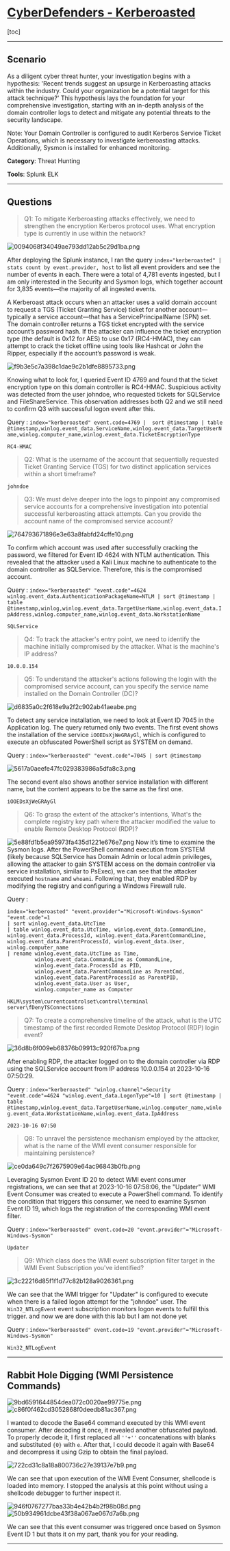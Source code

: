 # [CyberDefenders - Kerberoasted](https://cyberdefenders.org/blueteam-ctf-challenges/kerberoasted/)
[toc]
* * *
## Scenario
As a diligent cyber threat hunter, your investigation begins with a hypothesis: 'Recent trends suggest an upsurge in Kerberoasting attacks within the industry. Could your organization be a potential target for this attack technique?' This hypothesis lays the foundation for your comprehensive investigation, starting with an in-depth analysis of the domain controller logs to detect and mitigate any potential threats to the security landscape.

Note: Your Domain Controller is configured to audit Kerberos Service Ticket Operations, which is necessary to investigate kerberoasting attacks. Additionally, Sysmon is installed for enhanced monitoring.

**Category**: Threat Hunting

**Tools**:
Splunk
ELK
* * *
## Questions
>Q1: To mitigate Kerberoasting attacks effectively, we need to strengthen the encryption Kerberos protocol uses. What encryption type is currently in use within the network?

![0094068f34049ae793dd12ab5c29d1ba.png](../../_resources/0094068f34049ae793dd12ab5c29d1ba.png)

After deploying the Splunk instance, I ran the query `index="kerberoasted" | stats count by event.provider, host` to list all event providers and see the number of events in each. There were a total of 4,781 events ingested, but I am only interested in the Security and Sysmon logs, which together account for 3,835 events—the majority of all ingested events.

A Kerberoast attack occurs when an attacker uses a valid domain account to request a TGS (Ticket Granting Service) ticket for another account—typically a service account—that has a ServicePrincipalName (SPN) set. The domain controller returns a TGS ticket encrypted with the service account’s password hash. If the attacker can influence the ticket encryption type (the default is 0x12 for AES) to use 0x17 (RC4-HMAC), they can attempt to crack the ticket offline using tools like Hashcat or John the Ripper, especially if the account’s password is weak.

![f9b3e5c7a398c1dae9c2b1dfe8895733.png](../../_resources/f9b3e5c7a398c1dae9c2b1dfe8895733.png)

Knowing what to look for, I queried Event ID 4769 and found that the ticket encryption type on this domain controller is RC4-HMAC. Suspicious activity was detected from the user johndoe, who requested tickets for SQLService and FileShareService. This observation addresses both Q2 and we still need to confirm Q3 with successful logon event after this.

Query : `index="kerberoasted" event.code=4769 |  sort @timestamp | table @timestamp,winlog.event_data.ServiceName,winlog.event_data.TargetUserName,winlog.computer_name,winlog.event_data.TicketEncryptionType`

```
RC4-HMAC
```

>Q2: What is the username of the account that sequentially requested Ticket Granting Service (TGS) for two distinct application services within a short timeframe?
```
johndoe
```

>Q3: We must delve deeper into the logs to pinpoint any compromised service accounts for a comprehensive investigation into potential successful kerberoasting attack attempts. Can you provide the account name of the compromised service account?

![764793671896e3e63a8fabfd24cffe10.png](../../_resources/764793671896e3e63a8fabfd24cffe10.png)

To confirm which account was used after successfully cracking the password, we filtered for Event ID 4624 with NTLM authentication. This revealed that the attacker used a Kali Linux machine to authenticate to the domain controller as SQLService. Therefore, this is the compromised account.

Query : `index="kerberoasted" "event.code"=4624 winlog.event_data.AuthenticationPackageName=NTLM | sort @timestamp | table @timestamp,winlog,winlog.event_data.TargetUserName,winlog.event_data.IpAddress,winlog.computer_name,winlog.event_data.WorkstationName`

```
SQLService
```

>Q4: To track the attacker's entry point, we need to identify the machine initially compromised by the attacker. What is the machine's IP address?
```
10.0.0.154
```

>Q5: To understand the attacker's actions following the login with the compromised service account, can you specify the service name installed on the Domain Controller (DC)?

![d6835a0c2f618e9a2f2c902ab41aeabe.png](../../_resources/d6835a0c2f618e9a2f2c902ab41aeabe.png)

To detect any service installation, we need to look at Event ID 7045 in the Application log. The query returned only two events. The first event shows the installation of the service `iOOEDsXjWeGRAyGl`, which is configured to execute an obfuscated PowerShell script as SYSTEM on demand.

Query : `index="kerberoasted" "event.code"=7045 | sort @timestamp`

![5617a0aeefe47fc029383986a5dfa8c3.png](../../_resources/5617a0aeefe47fc029383986a5dfa8c3.png)

The second event also shows another service installation with different name, but the content appears to be the same as the first one.

```
iOOEDsXjWeGRAyGl
```

>Q6: To grasp the extent of the attacker's intentions, What's the complete registry key path where the attacker modified the value to enable Remote Desktop Protocol (RDP)?

![5e88fd1b5ea95973fa435d1221e676e7.png](../../_resources/5e88fd1b5ea95973fa435d1221e676e7.png)
Now it’s time to examine the Sysmon logs. After the PowerShell command execution from SYSTEM (likely because SQLService has Domain Admin or local admin privileges, allowing the attacker to gain SYSTEM access on the domain controller via service installation, similar to PsExec), we can see that the attacker executed `hostname` and `whoami`. Following that, they enabled RDP by modifying the registry and configuring a Windows Firewall rule.

Query : 
```
index="kerberoasted" "event.provider"="Microsoft-Windows-Sysmon" "event.code"=1
| sort winlog.event_data.UtcTime
| table winlog.event_data.UtcTime, winlog.event_data.CommandLine, winlog.event_data.ProcessId, winlog.event_data.ParentCommandLine, winlog.event_data.ParentProcessId, winlog.event_data.User, winlog.computer_name
| rename winlog.event_data.UtcTime as Time,
         winlog.event_data.CommandLine as CommandLine,
         winlog.event_data.ProcessId as PID,
         winlog.event_data.ParentCommandLine as ParentCmd,
         winlog.event_data.ParentProcessId as ParentPID,
         winlog.event_data.User as User,
         winlog.computer_name as Computer
```

```
HKLM\system\currentcontrolset\control\terminal server\fDenyTSConnections
```

>Q7: To create a comprehensive timeline of the attack, what is the UTC timestamp of the first recorded Remote Desktop Protocol (RDP) login event?

![36d8b6f009eb68376b09913c920f67ba.png](../../_resources/36d8b6f009eb68376b09913c920f67ba.png)

After enabling RDP, the attacker logged on to the domain controller via RDP using the SQLService account from IP address 10.0.0.154 at 2023-10-16 07:50:29.

Query : `index="kerberoasted" "winlog.channel"=Security "event.code"=4624 "winlog.event_data.LogonType"=10 | sort @timestamp | table  @timestamp,winlog.event_data.TargetUserName,winlog.computer_name,winlog.event_data.WorkstationName,winlog.event_data.IpAddress`

```
2023-10-16 07:50
```

>Q8: To unravel the persistence mechanism employed by the attacker, what is the name of the WMI event consumer responsible for maintaining persistence?

![ce0da649c7f2675909e64ac96843b0fb.png](../../_resources/ce0da649c7f2675909e64ac96843b0fb.png)


Leveraging Sysmon Event ID 20 to detect WMI event consumer registrations, we can see that at 2023-10-16 07:58:06, the "Updater" WMI Event Consumer was created to execute a PowerShell command. To identify the condition that triggers this consumer, we need to examine Sysmon Event ID 19, which logs the registration of the corresponding WMI event filter.

Query : `index="kerberoasted" event.code=20 "event.provider"="Microsoft-Windows-Sysmon"`

```
Updater
```

>Q9: Which class does the WMI event subscription filter target in the WMI Event Subscription you've identified?

![3c22216d85f1f1d77c82b128a9026361.png](../../_resources/3c22216d85f1f1d77c82b128a9026361.png)

We can see that the WMI trigger for "Updater" is configured to execute when there is a failed logon attempt for the "johndoe" user. The `Win32_NTLogEvent` event subscription monitors logon events to fulfill this trigger. and now we are done with this lab but I am not done yet

Query : `index="kerberoasted" event.code=19 "event.provider"="Microsoft-Windows-Sysmon"`

```
Win32_NTLogEvent
```

* * *

## Rabbit Hole Digging (WMI Persistence Commands)

![9bd6591644854dea072c0020ae99775e.png](../../_resources/9bd6591644854dea072c0020ae99775e.png)
![c86f0f462cd3052868f0deedb81ac367.png](../../_resources/c86f0f462cd3052868f0deedb81ac367.png)

I wanted to decode the Base64 command executed by this WMI event consumer. After decoding it once, it revealed another obfuscated payload. To properly decode it, I first replaced all `''+''` concatenations with blanks and substituted `{0}` with `e`. After that, I could decode it again with Base64 and decompress it using Gzip to obtain the final payload.

![722cd31c8a18a800736c27e39137e7b9.png](../../_resources/722cd31c8a18a800736c27e39137e7b9.png)


We can see that upon execution of the WMI Event Consumer, shellcode is loaded into memory. I stopped the analysis at this point without using a shellcode debugger to further inspect it.

![946f0767277baa33b4e42b4b2f98b08d.png](../../_resources/946f0767277baa33b4e42b4b2f98b08d.png)
![50b934961dcbe43f38a067ae067d7a6b.png](../../_resources/50b934961dcbe43f38a067ae067d7a6b.png)

We can see that this event consumer was triggered once based on Sysmon Event ID 1 but thats it on my part, thank you for your reading.
* * *

